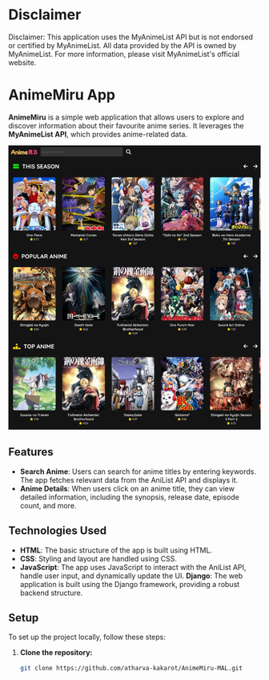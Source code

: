 # Disclaimer
Disclaimer: This application uses the MyAnimeList API but is not endorsed or certified by MyAnimeList. All data provided by the API is owned by MyAnimeList. For more information, please visit MyAnimeList's official website.

# AnimeMiru App
**AnimeMiru** is a simple web application that allows users to explore and discover information about their favourite anime series. It leverages the **MyAnimeList API**, which provides anime-related data.

![AnimeMiru App](screenshot/screenshot.jpeg)

## Features

- **Search Anime**: Users can search for anime titles by entering keywords. The app fetches relevant data from the AniList API and displays it.
- **Anime Details**: When users click on an anime title, they can view detailed information, including the synopsis, release date, episode count, and more.

## Technologies Used

- **HTML**: The basic structure of the app is built using HTML.
- **CSS**: Styling and layout are handled using CSS.
- **JavaScript**: The app uses JavaScript to interact with the AniList API, handle user input, and dynamically update the UI.
**Django**: The web application is built using the Django framework, providing a robust backend structure.

## Setup

To set up the project locally, follow these steps:

1. **Clone the repository:**

   ```bash
   git clone https://github.com/atharva-kakarot/AnimeMiru-MAL.git
